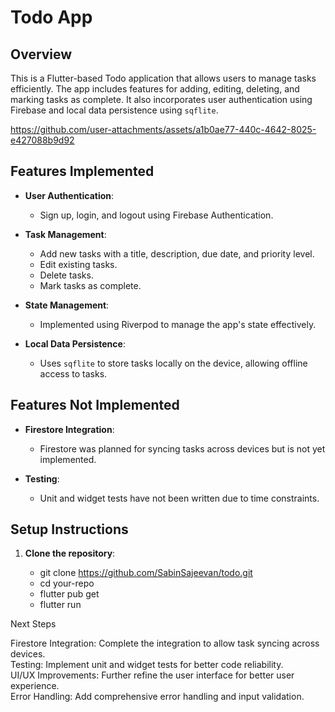 # Todo App

## Overview

This is a Flutter-based Todo application that allows users to manage tasks efficiently. The app includes features for adding, editing, deleting, and marking tasks as complete. It also incorporates user authentication using Firebase and local data persistence using `sqflite`.


https://github.com/user-attachments/assets/a1b0ae77-440c-4642-8025-e427088b9d92



## Features Implemented

- **User Authentication**:
  - Sign up, login, and logout using Firebase Authentication.
  
- **Task Management**:
  - Add new tasks with a title, description, due date, and priority level.
  - Edit existing tasks.
  - Delete tasks.
  - Mark tasks as complete.

- **State Management**:
  - Implemented using Riverpod to manage the app's state effectively.

- **Local Data Persistence**:
  - Uses `sqflite` to store tasks locally on the device, allowing offline access to tasks.

## Features Not Implemented

- **Firestore Integration**:
  - Firestore was planned for syncing tasks across devices but is not yet implemented.

- **Testing**:
  - Unit and widget tests have not been written due to time constraints.

## Setup Instructions

1. **Clone the repository**:

    -    git clone https://github.com/SabinSajeevan/todo.git
    -    cd your-repo
    -    flutter pub get
    -    flutter run

Next Steps

Firestore Integration: Complete the integration to allow task syncing across devices.
</br>Testing: Implement unit and widget tests for better code reliability.
</br>UI/UX Improvements: Further refine the user interface for better user experience.
</br>Error Handling: Add comprehensive error handling and input validation.

